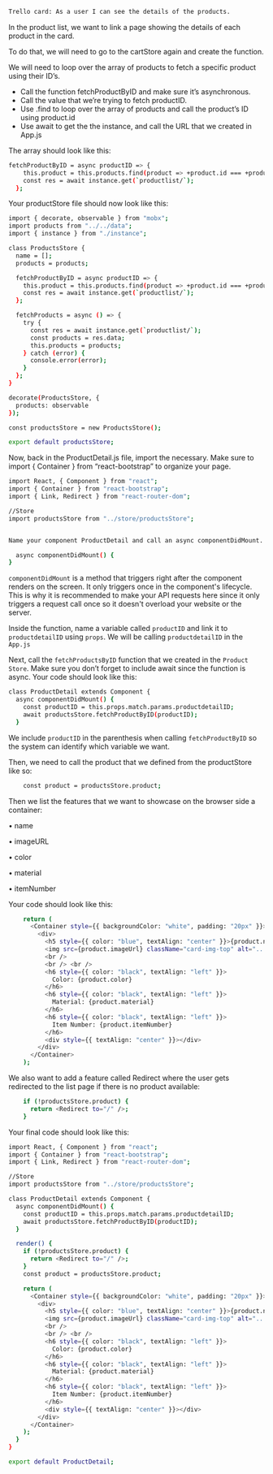 ```sh
Trello card: As a user I can see the details of the products.
```
In the product list, we want to link a page showing the details of each product in the card.

To do that, we will need to go to the cartStore again and create the function.

We will need to loop over the array of products to fetch a specific product using their ID’s.

- Call the function fetchProductByID and make sure it’s asynchronous.
- Call the value that we’re trying to fetch productID.
- Use .find to loop over the array of products and call the product’s ID using product.id
- Use await to get the the instance, and call the URL that we created in App.js

The array should look like this:
```sh
fetchProductByID = async productID => {
    this.product = this.products.find(product => +product.id === +productID);
    const res = await instance.get(`productlist/`);
  };
```
Your productStore file should now look like this:
```sh
import { decorate, observable } from "mobx";
import products from "../../data";
import { instance } from "./instance";

class ProductsStore {
  name = [];
  products = products;

  fetchProductByID = async productID => {
    this.product = this.products.find(product => +product.id === +productID);
    const res = await instance.get(`productlist/`);
  };

  fetchProducts = async () => {
    try {
      const res = await instance.get(`productlist/`);
      const products = res.data;
      this.products = products;
    } catch (error) {
      console.error(error);
    }
  };
}

decorate(ProductsStore, {
  products: observable
});

const productsStore = new ProductsStore();

export default productsStore;
```

Now, back in the ProductDetail.js file, import the necessary. Make sure to import { Container } from “react-bootstrap” to organize your page.
```sh
import React, { Component } from "react";
import { Container } from "react-bootstrap";
import { Link, Redirect } from "react-router-dom";

//Store
import productsStore from "../store/productsStore";


Name your component ProductDetail and call an async componentDidMount. Like so:

  async componentDidMount() {
}
```
`componentDidMount` is a method that triggers right after the component renders on the screen. It only triggers once in the component's lifecycle. This is why it is recommended to make your API requests here since it only triggers a request call once so it doesn't overload your website or the server.

Inside the function, name a variable called `productID` and link it to `productdetailID` using `props`. We will be calling `productdetailID` in the `App.js`

Next, call the `fetchProductsByID` function that we created in the `Product Store`. Make sure you don’t forget to include  await since the function is async. 
Your code should look like this:
```sh
class ProductDetail extends Component {
  async componentDidMount() {
    const productID = this.props.match.params.productdetailID;
    await productsStore.fetchProductByID(productID);
  }
  ```
We include `productID` in the parenthesis when calling `fetchProductByID` so the system can identify which variable we want.

Then, we need to call the product that we defined from the productStore like so:
```sh
    const product = productsStore.product;
```
Then we list the features that we want to showcase on the browser side a container:

•	name

•	imageURL

•	color

•	material

•	itemNumber

Your code should look like this:
```sh
    return (
      <Container style={{ backgroundColor: "white", padding: "20px" }}>
        <div>
          <h5 style={{ color: "blue", textAlign: "center" }}>{product.name}</h5>
          <img src={product.imageUrl} className="card-img-top" alt="..." />
          <br />
          <br /> <br />
          <h6 style={{ color: "black", textAlign: "left" }}>
            Color: {product.color}
          </h6>
          <h6 style={{ color: "black", textAlign: "left" }}>
            Material: {product.material}
          </h6>
          <h6 style={{ color: "black", textAlign: "left" }}>
            Item Number: {product.itemNumber}
          </h6>
          <div style={{ textAlign: "center" }}></div>
        </div>
      </Container>
    );
```
We also want to add a feature called Redirect where the user gets redirected to the list page if there is no product available:
```sh
    if (!productsStore.product) {
      return <Redirect to="/" />;
    }
```
Your final code should look like this:
```sh
import React, { Component } from "react";
import { Container } from "react-bootstrap";
import { Link, Redirect } from "react-router-dom";

//Store
import productsStore from "../store/productsStore";

class ProductDetail extends Component {
  async componentDidMount() {
    const productID = this.props.match.params.productdetailID;
    await productsStore.fetchProductByID(productID);
  }

  render() {
    if (!productsStore.product) {
      return <Redirect to="/" />;
    }
    const product = productsStore.product;

    return (
      <Container style={{ backgroundColor: "white", padding: "20px" }}>
        <div>
          <h5 style={{ color: "blue", textAlign: "center" }}>{product.name}</h5>
          <img src={product.imageUrl} className="card-img-top" alt="..." />
          <br />
          <br /> <br />
          <h6 style={{ color: "black", textAlign: "left" }}>
            Color: {product.color}
          </h6>
          <h6 style={{ color: "black", textAlign: "left" }}>
            Material: {product.material}
          </h6>
          <h6 style={{ color: "black", textAlign: "left" }}>
            Item Number: {product.itemNumber}
          </h6>
          <div style={{ textAlign: "center" }}></div>
        </div>
      </Container>
    );
  }
}

export default ProductDetail;
```
